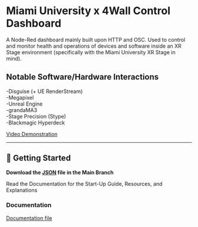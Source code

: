 # Miami University x 4Wall Control Dashboard

A Node-Red dashboard mainly built upon HTTP and OSC. Used to control and monitor health and operations of devices and software inside an XR Stage environment (specifically with the Miami University XR Stage in mind).

## Notable Software/Hardware Interactions

-Disguise (+ UE RenderStream)  
-Megapixel  
-Unreal Engine  
-grandaMA3  
-Stage Precision (Stype)  
-Blackmagic Hyperdeck  

[Video Demonstration](https://youtu.be/i8LeAZYsYQ8?feature=shared)

---

## 🚀 Getting Started

**Download the [JSON](ControlDashboard.json) file in the Main Branch**

Read the Documentation for the Start-Up Guide, Resources, and Explanations

### Documentation

[Documentation file](Documentation/Control_Dashboard_Miami_University_x_4Wall.pdf)

